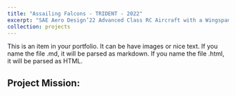 ```yaml
---
title: "Assailing Falcons - TRIDENT - 2022"
excerpt: "SAE Aero Design’22 Advanced Class RC Aircraft with a Wingspan of > 3m. It carries three Propelled Autonomoust Delivery Aircrafts externally and water as payload.<br/><img src='/images/tridentedit1.png'>"
collection: projects
---
```


This is an item in your portfolio. It can be have images or nice text. If you name the file .md, it will be parsed as markdown. If you name the file .html, it will be parsed as HTML. 

**Project Mission:**
---
